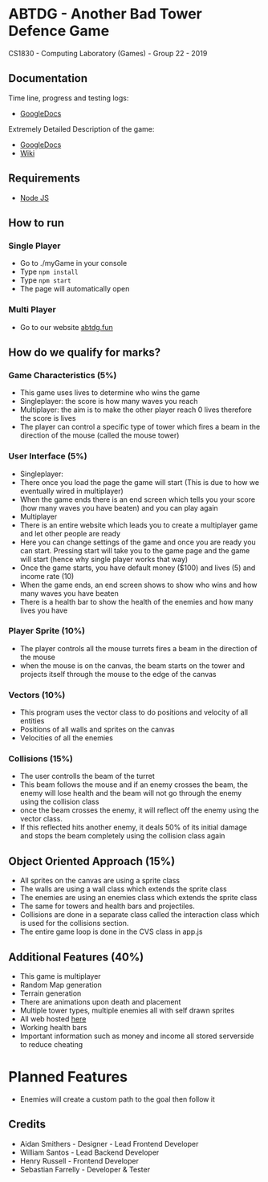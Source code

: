 # ABTDG - Another Bad Tower Defence Game
CS1830 - Computing Laboratory (Games) -
Group 22 -
2019

## Documentation
Time line, progress and testing logs:
* [GoogleDocs](https://docs.google.com/document/d/1i8lZeVWdyHMcZZLVyXHHuaSbnXFnruEyoMOhewy8uxc/edit?usp=sharing)

Extremely Detailed Description of the game:
* [GoogleDocs](https://docs.google.com/document/d/1Ga7Dt7GrP7cLfxBWjdXnUhXGQ5_-UElXDyV6x0nstaI/edit#)
* [Wiki](https://github.com/williamsandytoes/abtdg/wiki)

## Requirements
* [Node JS](https://nodejs.org/en/)

## How to run
### Single Player
 * Go to ./myGame in your console
 * Type `npm install`
 * Type `npm start`
 * The page will automatically open
 
### Multi Player
 * Go to our website [abtdg.fun](http://abtdg.fun)

## How do we qualify for marks?
### Game Characteristics (5%)
 * This game uses lives to determine who wins the game
 * Singleplayer: the score is how many waves you reach
 * Multiplayer: the aim is to make the other player reach 0 lives therefore the score is lives
 * The player can control a specific type of tower which fires a beam in the direction of the mouse (called the mouse tower)

### User Interface (5%)
 * Singleplayer:
  * There once you load the page the game will start (This is due to how we eventually wired in multiplayer)
  * When the game ends there is an end screen which tells you your score (how many waves you have beaten) and you can play again
 * Multiplayer
  * There is an entire website which leads you to create a multiplayer game and let other people are ready
  * Here you can change settings of the game and once you are ready you can start. Pressing start will take you to the game page and the game will start (hence why single player works that way)
 * Once the game starts, you have default money ($100) and lives (5) and income rate (10)
 * When the game ends, an end screen shows to show who wins and how many waves you have beaten
 * There is a health bar to show the health of the enemies and how many lives you have

### Player Sprite (10%)
 * The player controls all the mouse turrets fires a beam in the direction of the mouse
 * when the mouse is on the canvas, the beam starts on the tower and projects itself through the mouse to the edge of the canvas

### Vectors (10%)
 * This program uses the vector class to do positions and velocity of all entities
  * Positions of all walls and sprites on the canvas
  * Velocities of all the enemies

### Collisions (15%)
 * The user controlls the beam of the turret 
  * This beam follows the mouse and if an enemy crosses the beam, the enemy will lose health and the beam will not go through the enemy using the collision class
  * once the beam crosses the enemy, it will reflect off the enemy using the vector class.
  * If this reflected hits another enemy, it deals 50% of its initial damage and stops the beam completely using the collision class again
 
## Object Oriented Approach (15%)
 * All sprites on the canvas are using a sprite class
  * The walls are using a wall class which extends the sprite class
  * The enemies are using an enemies class which extends the sprite class
  * The same for towers and health bars and projectiles.
 * Collisions are done in a separate class called the interaction class which is used for the collisions section.
 * The entire game loop is done in the CVS class in app.js
 
## Additional Features (40%)
 * This game is multiplayer
 * Random Map generation
 * Terrain generation
 * There are animations upon death and placement
 * Multiple tower types, multiple enemies all with self drawn sprites
 * All web hosted [here](https://abtdg.fun/)
 * Working health bars
 * Important information such as money and income all stored serverside to reduce cheating

# Planned Features
 * Enemies will create a custom path to the goal then follow it

## Credits
 * Aidan Smithers - Designer - Lead Frontend Developer
 * William Santos - Lead Backend Developer
 * Henry Russell - Frontend Developer
 * Sebastian Farrelly - Developer & Tester
